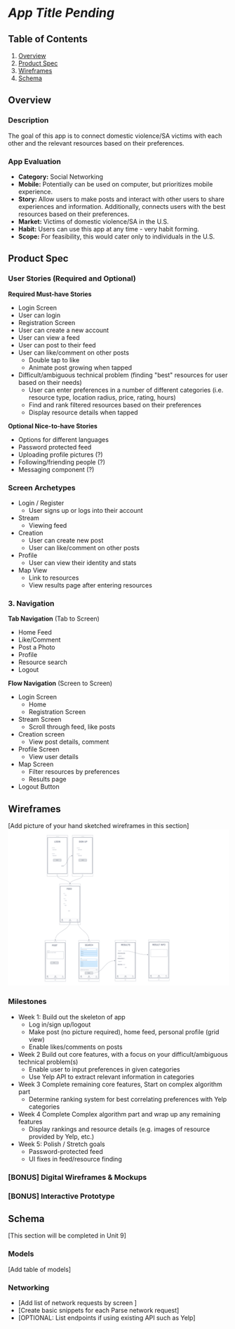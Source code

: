 # *App Title Pending*

## Table of Contents
1. [Overview](#Overview)
1. [Product Spec](#Product-Spec)
1. [Wireframes](#Wireframes)
2. [Schema](#Schema)

## Overview
### Description
The goal of this app is to connect domestic violence/SA victims with each other and the relevant resources based on their preferences.

### App Evaluation

- **Category:** Social Networking
- **Mobile:** Potentially can be used on computer, but prioritizes mobile experience. 
- **Story:** Allow users to make posts and interact with other users to share experiences and information. Additionally, connects users with the best resources based on their preferences.
- **Market:** Victims of domestic violence/SA in the U.S.
- **Habit:** Users can use this app at any time - very habit forming.
- **Scope:** For feasibility, this would cater only to individuals in the U.S.

## Product Spec

### User Stories (Required and Optional)

**Required Must-have Stories**

* Login Screen
* User can login
* Registration Screen
* User can create a new account
* User can view a feed
* User can post to their feed
* User can like/comment on other posts
   * Double tap to like
   * Animate post growing when tapped
* Difficult/ambiguous technical problem (finding "best" resources for user based on their needs)
   * User can enter preferences in a number of different categories (i.e. resource type, location radius, price, rating, hours)
   * Find and rank filtered resources based on their preferences
   * Display resource details when tapped

**Optional Nice-to-have Stories**

* Options for different languages
* Password protected feed
* Uploading profile pictures (?)
* Following/friending people (?)
* Messaging component (?)

### Screen Archetypes

* Login / Register
    * User signs up or logs into their account 
* Stream
   * Viewing feed
* Creation
    * User can create new post
    * User can like/comment on other posts
* Profile
    * User can view their identity and stats
* Map View
    * Link to resources
    * View results page after entering resources

### 3. Navigation

**Tab Navigation** (Tab to Screen)

* Home Feed
* Like/Comment
* Post a Photo
* Profile
* Resource search
* Logout

**Flow Navigation** (Screen to Screen)

* Login Screen
    * Home
    * Registration Screen
* Stream Screen
    * Scroll through feed, like posts
* Creation screen
    * View post details, comment
* Profile Screen
    * View user details
* Map Screen
    * Filter resources by preferences
    * Results page
* Logout Button

## Wireframes
[Add picture of your hand sketched wireframes in this section]
<img src="https://github.com/evaprakash/FBUApp/blob/master/FBUApp.png" width=600>

### Milestones

* Week 1: Build out the skeleton of app
   * Log in/sign up/logout
   * Make post (no picture required), home feed, personal profile (grid view)
   * Enable likes/comments on posts
* Week 2 Build out core features, with a focus on your difficult/ambiguous technical problem(s)
   * Enable user to input preferences in given categories
   * Use Yelp API to extract relevant information in categories
* Week 3 Complete remaining core features, Start on complex algorithm part
   * Determine ranking system for best correlating preferences with Yelp categories
* Week 4 Complete Complex algorithm part and wrap up any remaining features
   * Display rankings and resource details (e.g. images of resource provided by Yelp, etc.)
* Week 5: Polish / Stretch goals
   * Password-protected feed
   * UI fixes in feed/resource finding

### [BONUS] Digital Wireframes & Mockups

### [BONUS] Interactive Prototype

## Schema 
[This section will be completed in Unit 9]
### Models
[Add table of models]
### Networking
- [Add list of network requests by screen ]
- [Create basic snippets for each Parse network request]
- [OPTIONAL: List endpoints if using existing API such as Yelp]
